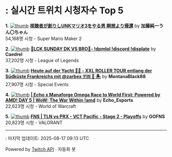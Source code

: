 # : 실시간 트위치 시청자수 Top 5

**1.** [![thumb](https://static-cdn.jtvnw.net/previews-ttv/live_user_kato_junichi0817-320x180.jpg)](https://twitch.tv/加藤純一うん〇ちゃん)
**[視聴者が創りしUNKマリオ3をやる男 瞑想より帰還](https://twitch.tv/加藤純一うん〇ちゃん)** by **加藤純一うん〇ちゃん**<br>54,168명 시청  - Super Mario Maker 2

**2.** [![thumb](https://static-cdn.jtvnw.net/previews-ttv/live_user_caedrel-320x180.jpg)](https://twitch.tv/Caedrel)
**[🔴LCK SUNDAY DK VS BRO🔴-  !dpmlol !discord !displate](https://twitch.tv/Caedrel)** by **Caedrel**<br>37,202명 시청  - League of Legends

**3.** [![thumb](https://static-cdn.jtvnw.net/previews-ttv/live_user_montanablack88-320x180.jpg)](https://twitch.tv/MontanaBlack88)
**[Heute auf der Yacht 🚤🌊 - XXL ROLLER TOUR entlang der Südküste Frankreichs mit @zarbex 🇫🇷 🛵 🏝️](https://twitch.tv/MontanaBlack88)** by **MontanaBlack88**<br>27,907명 시청  - Special Events

**4.** [![thumb](https://static-cdn.jtvnw.net/previews-ttv/live_user_echo_esports-320x180.jpg)](https://twitch.tv/Echo_Esports)
**[| Echo x Manaforge Omega Race to World First: Powered by AMD!  DAY 5 | WoW: The War Within !amd](https://twitch.tv/Echo_Esports)** by **Echo_Esports**<br>22,623명 시청  - World of Warcraft

**5.** [![thumb](https://static-cdn.jtvnw.net/previews-ttv/live_user_gofns-320x180.jpg)](https://twitch.tv/GOFNS)
**[FNS | TLN vs PRX - VCT Pacific - Stage 2 - Playoffs](https://twitch.tv/GOFNS)** by **GOFNS**<br>20,823명 시청  - VALORANT


---
: 마지막 업데이트: 2025-08-17 09:13 UTC

Powered by [Twitch API](https://dev.twitch.tv/docs/api/reference) · 자동화 봇